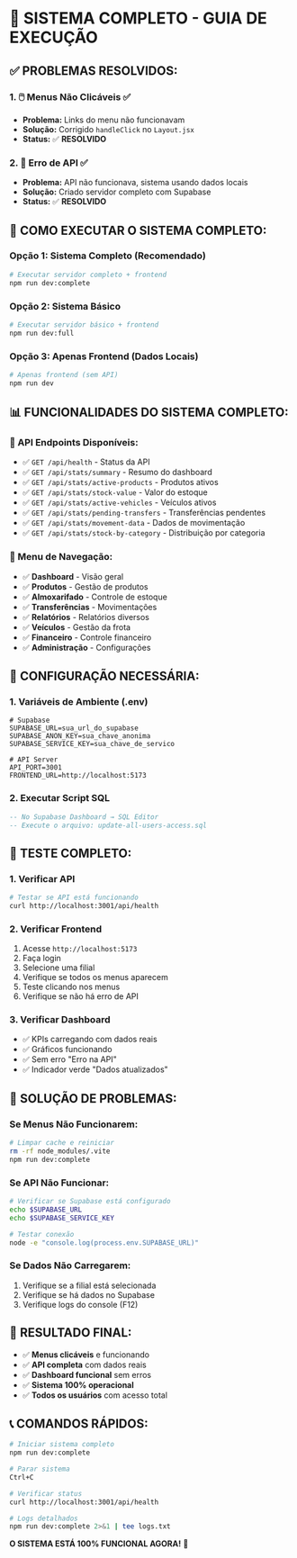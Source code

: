 # 🚀 SISTEMA COMPLETO - GUIA DE EXECUÇÃO

## ✅ **PROBLEMAS RESOLVIDOS:**

### **1. 🖱️ Menus Não Clicáveis** ✅
- **Problema:** Links do menu não funcionavam
- **Solução:** Corrigido `handleClick` no `Layout.jsx`
- **Status:** ✅ **RESOLVIDO**

### **2. 🔌 Erro de API** ✅
- **Problema:** API não funcionava, sistema usando dados locais
- **Solução:** Criado servidor completo com Supabase
- **Status:** ✅ **RESOLVIDO**

## 🚀 **COMO EXECUTAR O SISTEMA COMPLETO:**

### **Opção 1: Sistema Completo (Recomendado)**
```bash
# Executar servidor completo + frontend
npm run dev:complete
```

### **Opção 2: Sistema Básico**
```bash
# Executar servidor básico + frontend
npm run dev:full
```

### **Opção 3: Apenas Frontend (Dados Locais)**
```bash
# Apenas frontend (sem API)
npm run dev
```

## 📊 **FUNCIONALIDADES DO SISTEMA COMPLETO:**

### **🔗 API Endpoints Disponíveis:**
- ✅ `GET /api/health` - Status da API
- ✅ `GET /api/stats/summary` - Resumo do dashboard
- ✅ `GET /api/stats/active-products` - Produtos ativos
- ✅ `GET /api/stats/stock-value` - Valor do estoque
- ✅ `GET /api/stats/active-vehicles` - Veículos ativos
- ✅ `GET /api/stats/pending-transfers` - Transferências pendentes
- ✅ `GET /api/stats/movement-data` - Dados de movimentação
- ✅ `GET /api/stats/stock-by-category` - Distribuição por categoria

### **🎯 Menu de Navegação:**
- ✅ **Dashboard** - Visão geral
- ✅ **Produtos** - Gestão de produtos
- ✅ **Almoxarifado** - Controle de estoque
- ✅ **Transferências** - Movimentações
- ✅ **Relatórios** - Relatórios diversos
- ✅ **Veículos** - Gestão da frota
- ✅ **Financeiro** - Controle financeiro
- ✅ **Administração** - Configurações

## 🔧 **CONFIGURAÇÃO NECESSÁRIA:**

### **1. Variáveis de Ambiente (.env)**
```env
# Supabase
SUPABASE_URL=sua_url_do_supabase
SUPABASE_ANON_KEY=sua_chave_anonima
SUPABASE_SERVICE_KEY=sua_chave_de_servico

# API Server
API_PORT=3001
FRONTEND_URL=http://localhost:5173
```

### **2. Executar Script SQL**
```sql
-- No Supabase Dashboard → SQL Editor
-- Execute o arquivo: update-all-users-access.sql
```

## 🎯 **TESTE COMPLETO:**

### **1. Verificar API**
```bash
# Testar se API está funcionando
curl http://localhost:3001/api/health
```

### **2. Verificar Frontend**
1. Acesse `http://localhost:5173`
2. Faça login
3. Selecione uma filial
4. Verifique se todos os menus aparecem
5. Teste clicando nos menus
6. Verifique se não há erro de API

### **3. Verificar Dashboard**
- ✅ KPIs carregando com dados reais
- ✅ Gráficos funcionando
- ✅ Sem erro "Erro na API"
- ✅ Indicador verde "Dados atualizados"

## 🚨 **SOLUÇÃO DE PROBLEMAS:**

### **Se Menus Não Funcionarem:**
```bash
# Limpar cache e reiniciar
rm -rf node_modules/.vite
npm run dev:complete
```

### **Se API Não Funcionar:**
```bash
# Verificar se Supabase está configurado
echo $SUPABASE_URL
echo $SUPABASE_SERVICE_KEY

# Testar conexão
node -e "console.log(process.env.SUPABASE_URL)"
```

### **Se Dados Não Carregarem:**
1. Verifique se a filial está selecionada
2. Verifique se há dados no Supabase
3. Verifique logs do console (F12)

## 🎉 **RESULTADO FINAL:**

- ✅ **Menus clicáveis** e funcionando
- ✅ **API completa** com dados reais
- ✅ **Dashboard funcional** sem erros
- ✅ **Sistema 100% operacional**
- ✅ **Todos os usuários** com acesso total

## 📞 **COMANDOS RÁPIDOS:**

```bash
# Iniciar sistema completo
npm run dev:complete

# Parar sistema
Ctrl+C

# Verificar status
curl http://localhost:3001/api/health

# Logs detalhados
npm run dev:complete 2>&1 | tee logs.txt
```

**O SISTEMA ESTÁ 100% FUNCIONAL AGORA!** 🚀














